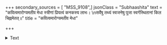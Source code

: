 +++
secondary_sources = [ "MSS_9108",]
jsonClass = "Subhaashita"
text = "कवित्वमारोग्यमतीव मेधा स्त्रीणां प्रियत्वं कनकस्य लाभः।  \nसर्वेषु तथ्यं स्वजनेषु पूजा स्वर्गस्थितानां किल चिह्नमेतत्॥"
title = "कवित्वमारोग्यमतीव मेधा"

+++

<details><summary>Text</summary>

कवित्वमारोग्यमतीव मेधा स्त्रीणां प्रियत्वं कनकस्य लाभः।  
सर्वेषु तथ्यं स्वजनेषु पूजा स्वर्गस्थितानां किल चिह्नमेतत्॥
</details>
